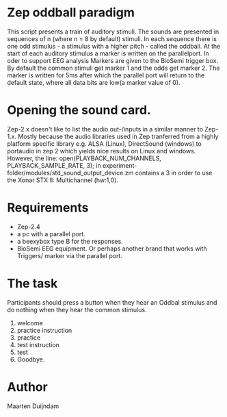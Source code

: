 # Zep oddball paradigm

This script presents a train of auditory stimuli. The sounds are presented in
sequences of n (where n = 8 by default) stimuli. In each sequence there is one
odd stimulus - a stimulus with a higher pitch - called the oddball.
At the start of each auditory stimulus a marker is written on the
parallelport.
In oder to support EEG analysis Markers are given to the BioSemi trigger box.
By default the common stimuli get marker 1 and the odds
get marker 2. The marker is written for 5ms after which the parallel port
will return to the default state, where all data bits are low(a marker value
of 0).

# Opening the sound card.
Zep-2.x doesn't like to list the audio out-/inputs in a similar manner to
Zep-1.x. Mostly because the audio libraries used in Zep tranferred from
a highly platform specific library e.g. ALSA (Linux), DirectSound (windows) to 
portaudio in zep 2 which yields nice results on Linux and windows.
However, the line:
        open(PLAYBACK_NUM_CHANNELS, PLAYBACK_SAMPLE_RATE, 3);
in experiment-folder/modules/std_sound_output_device.zm contains a 3 in order
to use the Xonar STX II: Multichannel (hw:1,0).

# Requirements
- Zep-2.4
- a pc with a parallel port.
- a beexybox type B for the responses.
- BioSemi EEG equipment. Or perhaps another brand that works with Triggers/
marker via the parallel port.

# The task
Participants should press a button when they hear an Oddbal stimulus and do
nothing when they hear the common stimulus.

1. welcome
2. practice instruction
3. practice
4. test instruction
5. test
6. Goodbye.

# Author
Maarten Duijndam
